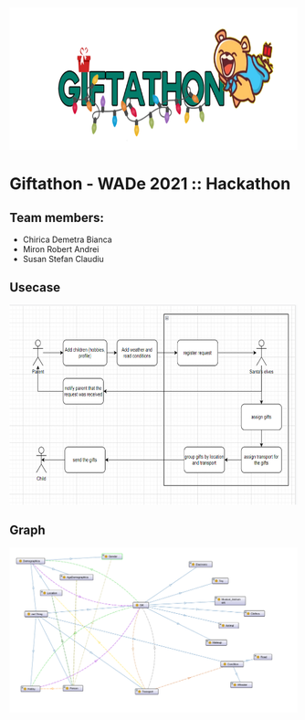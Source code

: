   <p align="center">
  <a href="https://github.com/mrabobi/giftathon">
    <img src="giftathon.png" alt="Logo" width="750" height="250">
  </a>
  </p>
  
# Giftathon - WADe 2021 :: Hackathon

## Team members:

- Chirica Demetra Bianca
- Miron Robert Andrei
- Susan Stefan Claudiu


## Usecase
  <p align="center">
  <a href="https://github.com/mrabobi/giftathon">
    <img src="usecase.png" alt="Logo" width="750" height="350">
  </a>
  </p>

## Graph
  <p align="center">
  <a href="https://github.com/mrabobi/giftathon">
    <img src="GiftathonGraph.png" alt="Logo" >
  </a>
  </p>
